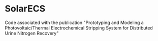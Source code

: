 # SolarECS
Code associated with the publication "Prototyping and Modeling a Photovoltaic/Thermal Electrochemical Stripping System for Distributed Urine Nitrogen Recovery"
